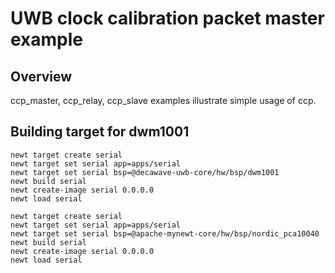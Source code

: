 # UWB clock calibration packet master example

## Overview
ccp_master, ccp_relay, ccp_slave examples illustrate simple usage of ccp.

## Building target for dwm1001

```no-highlight
newt target create serial
newt target set serial app=apps/serial
newt target set serial bsp=@decawave-uwb-core/hw/bsp/dwm1001
newt build serial
newt create-image serial 0.0.0.0
newt load serial
```

```no-highlight
newt target create serial
newt target set serial app=apps/serial
newt target set serial bsp=@apache-mynewt-core/hw/bsp/nordic_pca10040
newt build serial
newt create-image serial 0.0.0.0
newt load serial
```
